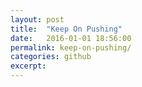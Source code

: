 ```yaml
---
layout: post
title:  "Keep On Pushing"
date:   2016-01-01 18:56:00
permalink: keep-on-pushing/
categories: github
excerpt:
---
```


##
